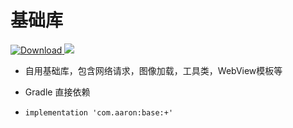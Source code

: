 # 基础库
[ ![Download](https://api.bintray.com/packages/aaron9603/Base/Base/images/download.svg) ](https://bintray.com/aaron9603/Base/Base/_latestVersion)
[![](https://jitpack.io/v/Aaronzzx/Base.svg)](https://jitpack.io/#Aaronzzx/Base)

- 自用基础库，包含网络请求，图像加载，工具类，WebView模板等

- Gradle 直接依赖
- `implementation 'com.aaron:base:+'`
